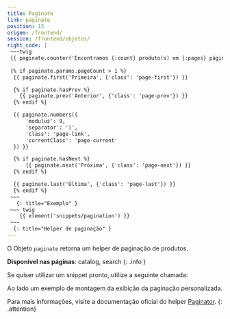 ```yaml
---
title: Paginate
link: paginate
position: 13
origem: /frontend/ 
session: /frontend/objetos/
right_code: |
 ~~~twig
 {{ paginate.counter('Encontramos {:count} produto(s) em {:pages} página(s)') }}
    
 {% if paginate.params.pageCount > 1 %}
  {{ paginate.first('Primeira', {'class': 'page-first'}) }}

  {% if paginate.hasPrev %}
    {{ paginate.prev('Anterior', {'class': 'page-prev'}) }}
  {% endif %}

  {{ paginate.numbers({
      'modulus': 9,
      'separator': '|',
      'class': 'page-link',
      'currentClass': 'page-current'
  }) }}

  {% if paginate.hasNext %}
      {{ paginate.next('Próxima', {'class': 'page-next'}) }}
  {% endif %}

  {{ paginate.last('Última', {'class': 'page-last'}) }}
  {% endif %}
 ~~~
   {: title="Exemplo" }
 ~~~ twig
    {{ element('snippets/pagination') }}
 ~~~
  {: title="Helper de paginação" }
---
```


O Objeto `paginate` retorna um helper de paginação de produtos.




**Disponível nas páginas**:  catalog,  search
{: .info }

Se quiser utilizar um snippet pronto, utilize a seguinte chamada:

Ao lado um exemplo de montagem da exibição da paginação personalizada.

Para mais informações, visite a documentação oficial do helper [Paginator](https://book.cakephp.org/2.0/en/core-libraries/helpers/paginator.html).
{: .attention}